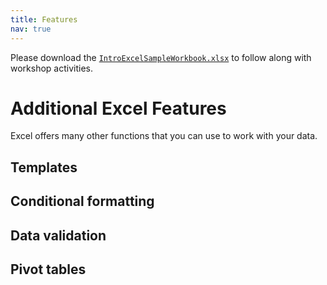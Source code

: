 ```yaml
---
title: Features
nav: true
---
```

Please download the <a href="images/IntroExcelSampleWorkbook.xlsx" target="_blank">`IntroExcelSampleWorkbook.xlsx`</a> to follow along with workshop activities.

# Additional Excel Features

Excel offers many other functions that you can use to work with your data.

## Templates 


## Conditional formatting


## Data validation


## Pivot tables
